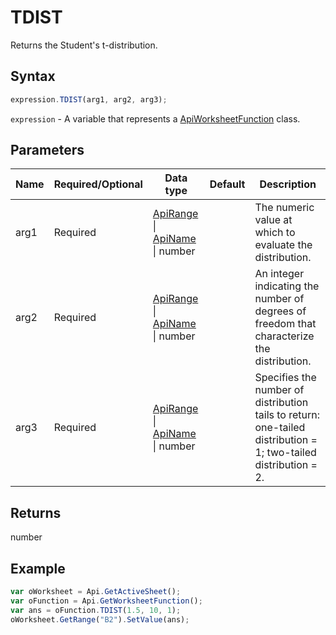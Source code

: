 # TDIST

Returns the Student's t-distribution.

## Syntax

```javascript
expression.TDIST(arg1, arg2, arg3);
```

`expression` - A variable that represents a [ApiWorksheetFunction](../ApiWorksheetFunction.md) class.

## Parameters

| **Name** | **Required/Optional** | **Data type** | **Default** | **Description** |
| ------------- | ------------- | ------------- | ------------- | ------------- |
| arg1 | Required | [ApiRange](../../ApiRange/ApiRange.md) \| [ApiName](../../ApiName/ApiName.md) \| number |  | The numeric value at which to evaluate the distribution. |
| arg2 | Required | [ApiRange](../../ApiRange/ApiRange.md) \| [ApiName](../../ApiName/ApiName.md) \| number |  | An integer indicating the number of degrees of freedom that characterize the distribution. |
| arg3 | Required | [ApiRange](../../ApiRange/ApiRange.md) \| [ApiName](../../ApiName/ApiName.md) \| number |  | Specifies the number of distribution tails to return: one-tailed distribution = 1; two-tailed distribution = 2. |

## Returns

number

## Example



```javascript editor-xlsx
var oWorksheet = Api.GetActiveSheet();
var oFunction = Api.GetWorksheetFunction();
var ans = oFunction.TDIST(1.5, 10, 1);
oWorksheet.GetRange("B2").SetValue(ans);


```
